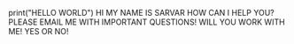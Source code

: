 print("HELLO WORLD")
HI MY NAME IS SARVAR 
HOW CAN I HELP YOU?
PLEASE EMAIL ME WITH IMPORTANT QUESTIONS!
WILL YOU WORK WITH ME!
YES OR NO!




















  
